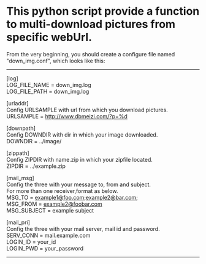 This python script provide a function to multi-download pictures from specific webUrl.   
=======
   
From the very beginning, you should create a configure file named "down_img.conf",
which looks like this:
************************************

[log]   
LOG_FILE_NAME = down_img.log   
LOG_FILE_PATH = down_img.log   
   
[urladdr]   
Config URLSAMPLE with url from which you download pictures.   
URLSAMPLE = http://www.dbmeizi.com/?p=%d   
   
[downpath]   
Config DOWNDIR with dir in which your image downloaded.   
DOWNDIR = ../image/   
   
[zippath]   
Config ZIPDIR with name.zip in which your zipfile located.   
ZIPDIR = ../example.zip   
   
[mail_msg]   
Config the three with your message to, from and subject.   
For more than one receiver,format as below.   
MSG_TO = example1@foo.com;example2@bar.com;   
MSG_FROM = example2@foobar.com   
MSG_SUBJECT = example subject   
   
[mail_pri]   
Config the three with your mail server, mail id and password.   
SERV_CONN = mail.example.com   
LOGIN_ID = your_id   
LOGIN_PWD = your_password   
   
   
************************************

